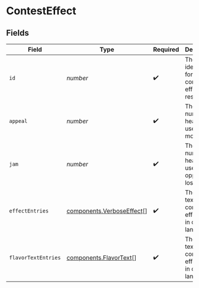 # ContestEffect


## Fields

| Field                                                                  | Type                                                                   | Required                                                               | Description                                                            |
| ---------------------------------------------------------------------- | ---------------------------------------------------------------------- | ---------------------------------------------------------------------- | ---------------------------------------------------------------------- |
| `id`                                                                   | *number*                                                               | :heavy_check_mark:                                                     | The identifier for this contest effect resource                        |
| `appeal`                                                               | *number*                                                               | :heavy_check_mark:                                                     | The base number of hearts the user of this move gets                   |
| `jam`                                                                  | *number*                                                               | :heavy_check_mark:                                                     | The base number of hearts the user's opponent loses                    |
| `effectEntries`                                                        | [components.VerboseEffect](../../models/components/verboseeffect.md)[] | :heavy_check_mark:                                                     | The flavor text of this contest effect listed in different languages   |
| `flavorTextEntries`                                                    | [components.FlavorText](../../models/components/flavortext.md)[]       | :heavy_check_mark:                                                     | The flavor text of this contest effect listed in different languages   |